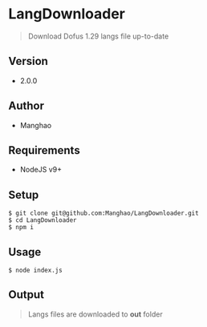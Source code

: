 # LangDownloader

> Download Dofus 1.29 langs file up-to-date

## Version
+ 2.0.0

## Author
+ Manghao

## Requirements
+ NodeJS v9+

## Setup
```shell
$ git clone git@github.com:Manghao/LangDownloader.git
$ cd LangDownloader
$ npm i
```

## Usage
```shell
$ node index.js
```

## Output
> Langs files are downloaded to **out** folder
